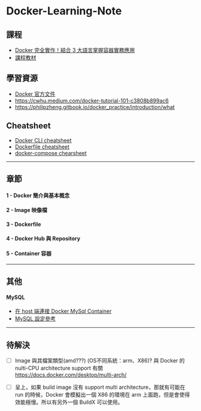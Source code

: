 # Docker-Learning-Note

## 課程
* [Docker 完全實作！結合 3 大語言掌握容器實務應用](https://hiskio.com/courses/1077/lectures/109305)
* [課程教材](https://paper.dropbox.com/doc/Docker-pcGbQoyLtmiPPoIlkkK2r)

## 學習資源
* [Docker 官方文件](https://docs.docker.com/engine/reference/run/)
* https://cwhu.medium.com/docker-tutorial-101-c3808b899ac6
* https://philipzheng.gitbook.io/docker_practice/introduction/what

## Cheatsheet
* [Docker CLI cheatsheet](https://devhints.io/docker)
* [Dockerfile cheatsheet](https://devhints.io/dockerfile)
* [docker-compose chearsheet](https://devhints.io/docker-compose)

---

## 章節
#### 1 - Docker 簡介與基本概念

#### 2 - Image 映像檔

#### 3 - Dockerfile 

#### 4 - Docker Hub 與 Repository

#### 5 - Container 容器

---

## 其他
#### MySQL
* [在 host 端連接 Docker MySql Container](http://abrazotech.blogspot.com/2018/10/hostdocker-mysql-container.html)
* [MySQL 設定參考](https://myapollo.com.tw/zh-tw/docker-mysql/)

---
## 待解決 
- [ ] Image 與其檔案類型(amd???) (OS不同系統：arm、X86)? 
與 Docker 的 nulti-CPU architecture support 有關 
https://docs.docker.com/desktop/multi-arch/

- [ ] 呈上，如果 build image 沒有 support multi architecture，那就有可能在 run 的時候，Docker 會模擬出一個 X86 的環境在 arm 上面跑，但是會使得效能極慢。所以有另外一個 BuildX 可以使用。
